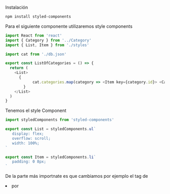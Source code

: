 

Instalación

```bash
npm install styled-components 
```


Para el siguiente componente utilizaremos style components

```javascript 
import React from 'react'
import { Category } from '../Category'
import { List, Item } from './styles'

import cat from './db.json'

export const ListOfCategories = () => {
  return (
    <List>
      {
            cat.categories.map(category => <Item key={category.id}> <Category {...category} /> </Item>)
        }
    </List>
  )
}
```

Tenemos el style Component

 ```javascript
import styledComponents from 'styled-components'

export const List = styledComponents.ul`
    display: flex;
    overflow: scroll;
    width: 100%;
`

export const Item = styledComponents.li`
    padding: 0 8px;
`

 ```
De la parte más importnate es que cambiamos por ejemplo el tag de <li> por <Item> 

